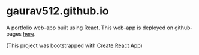 # gaurav512.github.io

A portfolio web-app built using React. This web-app is deployed on github-pages [here](https://gaurav512.github.io).

(This project was bootstrapped with [Create React App](https://github.com/facebook/create-react-app))
